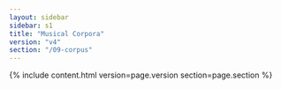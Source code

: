 ```yaml
---
layout: sidebar
sidebar: s1
title: "Musical Corpora"
version: "v4"
section: "/09-corpus"
---
```

{% include content.html version=page.version section=page.section %}